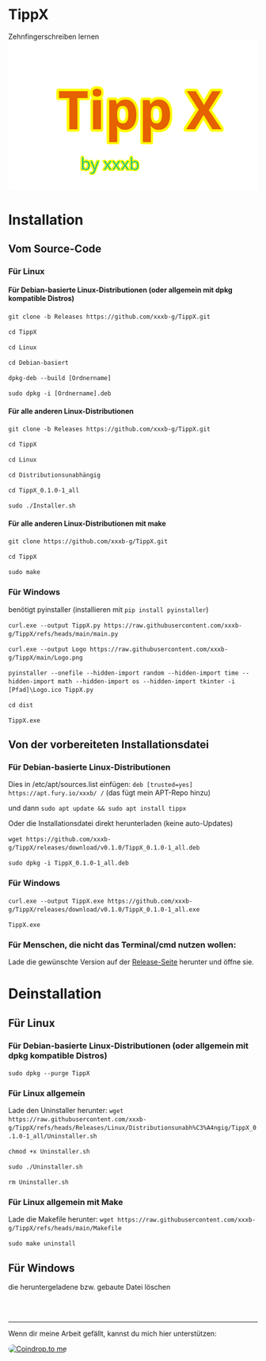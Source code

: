 # TippX
Zehnfingerschreiben lernen
![Logo](https://github.com/xxxb-g/TippX/blob/main/Logo.png)

# Installation
## Vom Source-Code
### Für Linux

#### Für Debian-basierte Linux-Distributionen (oder allgemein mit dpkg kompatible Distros)

`git clone -b Releases https://github.com/xxxb-g/TippX.git`

`cd TippX`

`cd Linux`

`cd Debian-basiert`

`dpkg-deb --build [Ordnername]`

`sudo dpkg -i [Ordnername].deb`

#### Für alle anderen Linux-Distributionen

`git clone -b Releases https://github.com/xxxb-g/TippX.git`

`cd TippX`

`cd Linux`

`cd Distributionsunabhängig`

`cd TippX_0.1.0-1_all`

`sudo ./Installer.sh`

#### Für alle anderen Linux-Distributionen mit make
`git clone https://github.com/xxxb-g/TippX.git`

`cd TippX`

`sudo make`

### Für Windows

benötigt pyinstaller (installieren mit `pip install pyinstaller`)

`curl.exe --output TippX.py https://raw.githubusercontent.com/xxxb-g/TippX/refs/heads/main/main.py`

`curl.exe --output Logo https://raw.githubusercontent.com/xxxb-g/TippX/main/Logo.png`

`pyinstaller --onefile --hidden-import random --hidden-import time --hidden-import math --hidden-import os --hidden-import tkinter -i [Pfad]\Logo.ico TippX.py`

`cd dist`

`TippX.exe`

## Von der vorbereiteten Installationsdatei
### Für Debian-basierte Linux-Distributionen

Dies in /etc/apt/sources.list einfügen: `deb [trusted=yes] https://apt.fury.io/xxxb/ /` (das fügt mein APT-Repo hinzu)

und dann `sudo apt update && sudo apt install tippx`

Oder die Installationsdatei direkt herunterladen (keine auto-Updates)

`wget https://github.com/xxxb-g/TippX/releases/download/v0.1.0/TippX_0.1.0-1_all.deb`

`sudo dpkg -i TippX_0.1.0-1_all.deb`

### Für Windows

`curl.exe --output TippX.exe https://github.com/xxxb-g/TippX/releases/download/v0.1.0/TippX_0.1.0-1_all.exe`

`TippX.exe`

### Für Menschen, die nicht das Terminal/cmd nutzen wollen:
Lade die gewünschte Version auf  der [Release-Seite](https://github.com/xxxb-g/TippX/releases/) herunter und öffne sie.

# Deinstallation
## Für Linux
### Für Debian-basierte Linux-Distributionen (oder allgemein mit dpkg kompatible Distros)
`sudo dpkg --purge TippX`
### Für Linux allgemein
Lade den Uninstaller herunter:
`wget https://raw.githubusercontent.com/xxxb-g/TippX/refs/heads/Releases/Linux/Distributionsunabh%C3%A4ngig/TippX_0.1.0-1_all/Uninstaller.sh`

`chmod +x Uninstaller.sh`

`sudo ./Uninstaller.sh`

`rm Uninstaller.sh`
### Für Linux allgemein mit Make
Lade die Makefile herunter:
`wget https://raw.githubusercontent.com/xxxb-g/TippX/refs/heads/main/Makefile`

`sudo make uninstall`
## Für Windows
die heruntergeladene bzw. gebaute Datei löschen

<br>
<br>

***

Wenn dir meine Arbeit gefällt, kannst du mich hier unterstützen:

<a href="https://coindrop.to/TippX" target="_blank"><img src="https://coindrop.to/embed-button.png" style="border-radius: 10px; height: 57px !important;width: 229px !important;" alt="Coindrop.to me"></img></a>

